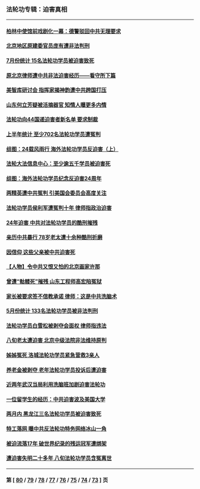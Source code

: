 ### 法轮功专辑：迫害真相
---
#### [柏林中使馆前戏剧化一幕：德警驳回中共无理要求](../../pages/nf4379/n14050320.md?08100430) 
#### [北京地区原建委官员庞有遭非法判刑](../../pages/nf4379/n14049897.md?08100430) 
#### [7月份统计 15名法轮功学员被迫害致死](../../pages/nf4379/n14048158.md?08100430) 
#### [原北京律师遭中共非法迫害经历——看守所下篇](../../pages/nf4379/n14040009.md?08100430) 
#### [美智库研讨会 指挥家揭神韵遭中共跨国打压](../../pages/nf4379/n14048476.md?08100430) 
#### [山东何立芳疑被活摘器官 知情人曝更多内情](../../pages/nf4379/n14047530.md?08100430) 
#### [法轮功向44国递迫害者新名单 要求制裁](../../pages/nf4379/n14046082.md?08100430) 
#### [上半年统计 至少702名法轮功学员遭冤判](../../pages/nf4379/n14045278.md?08100430) 
#### [组图：24载风雨行 海外法轮功学员反迫害（上）](../../pages/nf4379/n14031583.md?08100430) 
#### [法轮大法信息中心：至少逾五千学员被迫害死](../../pages/nf4379/n14043255.md?08100430) 
#### [组图：海外法轮功学员纪念反迫害24周年](../../pages/nf4379/n14037675.md?08100430) 
#### [两精英遭中共冤判 引美国会委员会高度关注](../../pages/nf4379/n14026429.md?08100430) 
#### [法轮功学员侯利军遭冤判十年 律师指政治迫害](../../pages/nf4379/n14020465.md?08100430) 
#### [24年迫害 中共对法轮功学员的酷刑摧残](../../pages/nf4379/n14016856.md?08100430) 
#### [亲历中共暴行 78岁老太遭十余种酷刑折磨](../../pages/nf4379/n14016167.md?08100430) 
#### [因信仰 这些父亲被中共迫害死](../../pages/nf4379/n14015381.md?08100430) 
#### [【人物】令中共又恨又怕的北京画家许那](../../pages/nf4379/n14015698.md?08100430) 
#### [曾遭“骷髅死”摧残 山东工程师高宏陷冤狱](../../pages/nf4379/n14014585.md?08100430) 
#### [家长被要求签不信教承诺 律师：这是中共洗脑术](../../pages/nf4379/n14014255.md?08100430) 
#### [5月份统计 133名法轮功学员被非法判刑](../../pages/nf4379/n14013124.md?08100430) 
#### [法轮功学员白雪松被剥夺会面权 律师指违法](../../pages/nf4379/n14012545.md?08100430) 
#### [八旬老太遭迫害 北京中级法院非法维持原判](../../pages/nf4379/n14011579.md?08100430) 
#### [姊姊冤死 洛城法轮功学员紧急营救3亲人](../../pages/nf4379/n14011859.md?08100430) 
#### [养老金被剥夺 老年法轮功学员投诉后遭迫害](../../pages/nf4379/n14011154.md?08100430) 
#### [近两年武汉当局利用洗脑班加剧迫害法轮功](../../pages/nf4379/n14009413.md?08100430) 
#### [一位留学生的经历：中共迫害波及美国大学](../../pages/nf4379/n14008375.md?08100430) 
#### [两月内 黑龙江三名法轮功学员被迫害致死](../../pages/nf4379/n14006552.md?08100430) 
#### [特工落网 曝中共反法轮功特务网络冰山一角](../../pages/nf4379/n14006412.md?08100430) 
#### [被迫流落17年 破世界纪录的残运冠军遭绑架](../../pages/nf4379/n14006004.md?08100430) 
#### [遭迫害失明二十多年 八旬法轮功学员含冤离世](../../pages/nf4379/n14005431.md?08100430) 

---
#### 第 [ [80](./80.md?08100430) / [79](./79.md?08100430) / [78](./78.md?08100430) / [77](./77.md?08100430) / [76](./76.md?08100430) / [75](./75.md?08100430) / [74](./74.md?08100430) / [73](./73.md?08100430) ] 页

